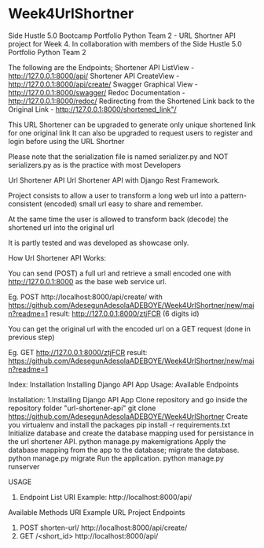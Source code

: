 # Week4UrlShortner
Side Hustle 5.0 Bootcamp Portfolio Python Team 2 - URL Shortner API project for Week 4. In collaboration with members of the Side Hustle 5.0 Portfolio Python Team 2

The following are the Endpoints;
Shortener API ListView - http://127.0.0.1:8000/api/
Shortener API CreateView - http://127.0.0.1:8000/api/create/
Swagger Graphical View - http://127.0.0.1:8000/swagger/
Redoc Documentation - http://127.0.0.1:8000/redoc/
Redirecting from the Shortened Link back to the Original Link - http://127.0.0.1:8000/shortened_link"/

This URL Shortener can be upgraded to generate only unique shortened link for one original link
It can also be upgraded to request users to register and login before using the URL Shortner

Please note that the serialization file is named serializer.py and NOT serializers.py as is the practice with most Developers

Url Shortener API
Url Shortener API with Django Rest Framework.

Project consists to allow a user to transform a long web url into a pattern-consistent (encoded) small url easy to share and remember.

At the same time the user is allowed to transform back (decode) the shortened url into the original url

It is partly tested and was developed as showcase only.

How Url Shortener API Works:

You can send (POST) a full url and retrieve a small encoded one with http://127.0.0.1:8000 as the base web service url.

Eg. POST http://localhost:8000/api/create/ with https://github.com/AdesegunAdesolaADEBOYE/Week4UrlShortner/new/main?readme=1 result: http://127.0.0.1:8000/ztjFCR (6 digits id)

You can get the original url with the encoded url on a GET request (done in previous step)

Eg. GET http://127.0.0.1:8000/ztjFCR result: https://github.com/AdesegunAdesolaADEBOYE/Week4UrlShortner/new/main?readme=1




Index:
Installation
Installing Django API App
Usage:
Available Endpoints


Installation:
1.Installing Django API App
Clone repository and go inside the repository folder "url-shortener-api"
git clone https://github.com/AdesegunAdesolaADEBOYE/Week4UrlShortner
Create you virtualenv and install the packages
pip install -r requirements.txt
Initialize database and create the database mapping used for persistance in the url shortener API.
python manage.py makemigrations
Apply the database mapping from the app to the database; migrate the database.
python manage.py migrate
Run the application.
python manage.py runserver


USAGE
1. Endpoint List
URI Example: http://localhost:8000/api/

Available Methods	URI	Example URL
Project Endpoints		
1.	POST	shorten-url/	http://localhost:8000/api/create/
2.	GET	/<short_id>	http://localhost:8000/api/



